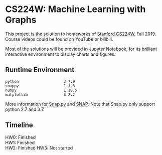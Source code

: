 # CS224W: Machine Learning with Graphs

This project is the solution to homeworks of [Stanford CS224W](http://web.stanford.edu/class/cs224w/), Fall 2019. Course videos could be found on YouTube or bilibili. 

Most of the solutions will be provided in Jupyter Notebook, for its brilliant interactive environment to display charts and figures. 

## Runtime Environment

```
python                    3.7.9
snappy                    1.1.8
numpy                     1.18.5
matplotlib                3.2.2
```

More information for [Snap.py](http://snap.stanford.edu/snappy/) and [SNAP](http://snap.stanford.edu/). Note that Snap.py only support python 2.7 and 3.7. 

## Timeline
HW0: Finished  
HW1: Finished  
HW2: Finished
HW3: Not started  